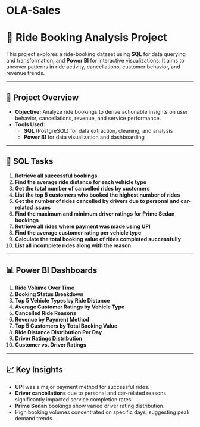 # OLA-Sales
# 🚗 Ride Booking Analysis Project

This project explores a ride-booking dataset using **SQL** for data querying and transformation, and **Power BI** for interactive visualizations. It aims to uncover patterns in ride activity, cancellations, customer behavior, and revenue trends.

---

## 📂 Project Overview

- **Objective:** Analyze ride bookings to derive actionable insights on user behavior, cancellations, revenue, and service performance.
- **Tools Used:**  
  - **SQL** (PostgreSQL) for data extraction, cleaning, and analysis  
  - **Power BI** for data visualization and dashboarding

---

## 🧩 SQL Tasks

1. **Retrieve all successful bookings**  
2. **Find the average ride distance for each vehicle type**  
3. **Get the total number of cancelled rides by customers**  
4. **List the top 5 customers who booked the highest number of rides**  
5. **Get the number of rides cancelled by drivers due to personal and car-related issues**  
6. **Find the maximum and minimum driver ratings for Prime Sedan bookings**  
7. **Retrieve all rides where payment was made using UPI**  
8. **Find the average customer rating per vehicle type**  
9. **Calculate the total booking value of rides completed successfully**  
10. **List all incomplete rides along with the reason**

---

## 📊 Power BI Dashboards

1. **Ride Volume Over Time**  
2. **Booking Status Breakdown**  
3. **Top 5 Vehicle Types by Ride Distance**  
4. **Average Customer Ratings by Vehicle Type**  
5. **Cancelled Ride Reasons**  
6. **Revenue by Payment Method**  
7. **Top 5 Customers by Total Booking Value**  
8. **Ride Distance Distribution Per Day**  
9. **Driver Ratings Distribution**  
10. **Customer vs. Driver Ratings**

---

## 📈 Key Insights

- **UPI** was a major payment method for successful rides.
- **Driver cancellations** due to personal and car-related reasons significantly impacted service completion rates.
- **Prime Sedan** bookings show varied driver rating distribution.
- High booking volumes concentrated on specific days, suggesting peak demand trends.


